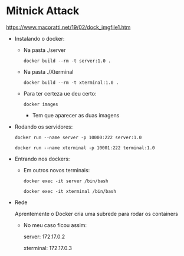 # Mitnick Attack

https://www.macoratti.net/19/02/dock_imgfile1.htm

* Instalando o docker:
    - Na pasta ./server

        `docker build --rm -t server:1.0 .`

    - Na pasta ./Xterminal

        `docker build --rm -t xterminal:1.0 .`

    - Para ter certeza ue deu certo:

        `docker images`
        - Tem que aparecer as duas imagens

* Rodando os servidores:

    `docker run --name server -p 10000:222 server:1.0`

    `docker run --name xterminal -p 10001:222 terminal:1.0`

* Entrando nos dockers:
    - Em outros novos terminais:
    
        `docker exec -it server /bin/bash`

        `docker exec -it xterminal /bin/bash`
    
* Rede
    
    Aprentemente o Docker cria uma subrede para rodar os containers
    - No meu caso ficou assim:

        server:     172.17.0.2

        xterminal:  172.17.0.3